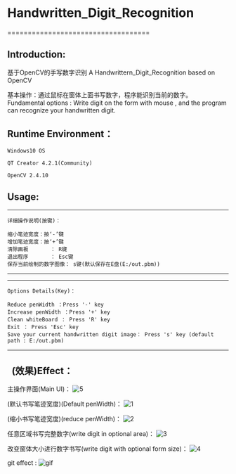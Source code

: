 # Handwritten_Digit_Recognition
===================================

Introduction:
---------------------

基于OpenCV的手写数字识别 
A Handwrittern_Digit_Recognition based on OpenCV

基本操作：通过鼠标在窗体上面书写数字，程序能识别当前的数字。
Fundamental options : Write digit on the form with mouse , and the program can recognize your handwritten digit.

Runtime Environment：
------------------------

	Windows10 OS
  
	QT Creator 4.2.1(Community)
  
	OpenCV 2.4.10

Usage:
-----------------------
-------------------------------------------------------------------

	详细操作说明(按键)：

	缩小笔迹宽度：按‘-’键
	增加笔迹宽度：按‘+’键
	清除画板	   ： R键
	退出程序	   ： Esc键
	保存当前绘制的数字图像： s键(默认保存在E盘(E:/out.pbm))
  
--------------------------------------------------------------------

-------------------------------------------------------------------

	Options Details(Key)：

	Reduce penWidth ：Press '-' key
	Increase penWidth ：Press '+' key
	Clean whiteBoard ： Press 'R' key
	Exit ： Press 'Esc' key
	Save your current handwritten digit image： Press 's' key (default path : E:/out.pbm)
  
--------------------------------------------------------------------

  
(效果)Effect：
----------------

主操作界面(Main UI)：
![5](https://github.com/liufushihai/Handwritten_Digit_Recognition/blob/master/Images/5.png)

(默认书写笔迹宽度)(Default penWidth)：
![1](https://github.com/liufushihai/Handwritten_Digit_Recognition/blob/master/Images/1.png) 

(缩小书写笔迹宽度)(reduce penWidth)：
![2](https://github.com/liufushihai/Handwritten_Digit_Recognition/blob/master/Images/2.png) 

任意区域书写完整数字(write digit in optional area)：
![3](https://github.com/liufushihai/Handwritten_Digit_Recognition/blob/master/Images/3.png) 

改变窗体大小进行数字书写(write digit with optional form size)：
![4](https://github.com/liufushihai/Handwritten_Digit_Recognition/blob/master/Images/4.png)

git effect :
![gif](https://github.com/liufushihai/Handwritten_Digit_Recognition/blob/master/Images/Handwritten_Digit_Recognition2.gif)

